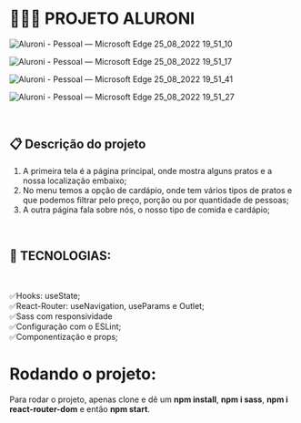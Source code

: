 # 👨🏽‍💻 PROJETO ALURONI

![Aluroni - Pessoal — Microsoft​ Edge 25_08_2022 19_51_10](https://user-images.githubusercontent.com/101364762/186802202-928d5bb6-ab0e-41cd-8fbe-5592eaf70ae2.png)

![Aluroni - Pessoal — Microsoft​ Edge 25_08_2022 19_51_17](https://user-images.githubusercontent.com/101364762/186802221-2205d0ef-9bf6-4ceb-9a06-0ffff89cd544.png)

![Aluroni - Pessoal — Microsoft​ Edge 25_08_2022 19_51_41](https://user-images.githubusercontent.com/101364762/186802233-32402505-45aa-4213-a99a-39fd794502e0.png)

![Aluroni - Pessoal — Microsoft​ Edge 25_08_2022 19_51_27](https://user-images.githubusercontent.com/101364762/186802239-a4c43b1c-0444-4c2d-a840-146a35d09c62.png)

<br>

## 📋 Descrição do projeto
<ol>
    <li> A primeira tela é a página principal, onde mostra alguns pratos e a nossa localização embaixo;
    </li>
    <li> No menu temos a opção de cardápio, onde tem vários tipos de pratos e que podemos filtrar pelo preço, porção ou por quantidade de pessoas;
    </li>
    <li> A outra página fala sobre nós, o nosso tipo de comida e cardápio;
    </li>
</ol>
<br>

## 🌌 TECNOLOGIAS:

<br>

✅Hooks: useState;<br>
✅React-Router: useNavigation, useParams e Outlet;<br>
✅Sass com responsividade<br>
✅Configuração com o ESLint;<br>
✅Componentização e props;<br>

# Rodando o projeto:
Para rodar o projeto, apenas clone e dê um <b>npm install</b>, <b>npm i sass</b>, <b>npm i react-router-dom</b> e então <b>npm start</b>.
<br/>
